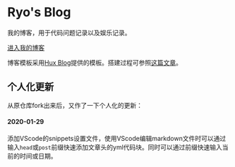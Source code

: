 # Ryo's Blog

我的博客，用于代码问题记录以及娱乐记录。

[进入我的博客](https://RyoJerryYu.GitHub.io)

博客模板采用[Hux Blog](https://github.com/Huxpro/huxpro.github.io)提供的模板。搭建过程可参照[这篇文章](_posts/2020-01-27-Building-this-blog.md)。


## 个人化更新

从原仓库fork出来后，又作了一下个人化的更新：

#### 2020-01-29

添加VScode的snippets设置文件，使用VScode编辑markdown文件时可以通过输入`head`或`post`前缀快速添加文章头的yml代码块。同时可以通过前缀快速输入当前的时间或日期。